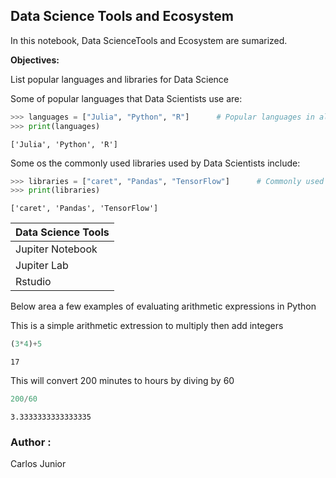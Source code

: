 ## Data Science Tools and Ecosystem

In this notebook, Data ScienceTools and Ecosystem are sumarized.

**Objectives:**

List popular languages and libraries for Data Science

Some of popular languages that Data Scientists use are:


```python
>>> languages = ["Julia", "Python", "R"]      # Popular languages in alphabetical order
>>> print(languages)
```

    ['Julia', 'Python', 'R']


Some os the commonly used libraries used by Data Scientists include:


```python
>>> libraries = ["caret", "Pandas", "TensorFlow"]      # Commonly used libraries in alphabetical order
>>> print(libraries)
```

    ['caret', 'Pandas', 'TensorFlow']


| Data Science Tools |
| -------------------|
| Jupiter Notebook |
| Jupiter Lab |
| Rstudio  |

Below area a few examples of evaluating arithmetic expressions in Python

This is a simple arithmetic  extression  to multiply  then add integers


```python
(3*4)+5
```




    17



This will  convert  200 minutes to  hours  by  diving by 60


```python
200/60
```




    3.3333333333333335



###  Author :  

Carlos  Junior


```python

```
